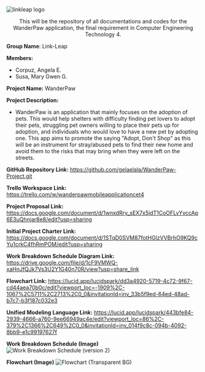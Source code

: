 ![linkleap logo](https://user-images.githubusercontent.com/92629668/236639699-b6549170-afb9-4e49-a5af-44331f336e04.png)

<p align = "center">This will be the repository of all documentations and codes for the WanderPaw application, the final requirement in Computer Engineering Technology 4.

**Group Name**: Link-Leap

**Members:**
 - Corpuz, Angela E.
 - Susa, Mary Gwen G.

**Project Name:** WanderPaw

**Project Description:**
 - WanderPaw is an application that mainly focuses on the adoption of pets. This would help shelters with difficulty finding pet lovers to adopt their pets, struggling pet owners willing to place their pets up for adoption, and individuals who would love to have a new pet by adopting one. This app aims to promote the saying "Adopt, Don't Shop" as this will be an instrument for stray/abused pets to find their new home and avoid them to the risks that may bring when they were left on the streets.

**GitHub Repository Link:**
https://github.com/gelaelala/WanderPaw-Project.git 

**Trello Workspace Link:**
https://trello.com/w/wanderpawmobileapplicationcet4
 
 **Project Proposal Link:**
https://docs.google.com/document/d/1wnxdRry_sEX7x5jdT1CoOFLvYvccAp6E3uQhnjar8e8/edit?usp=sharing
 
 **Initial Project Charter Link:**
 https://docs.google.com/document/d/1STqD0SVM87fotHGlzVVBrhO9KQ9cYu1crkC4fhRmPOM/edit?usp=sharing

 **Work Breakdown Schedule Diagram Link:**
 https://drive.google.com/file/d/1cF9VMWQ-xaHnJfQJk7Vs3U2Y1G40n70R/view?usp=share_link
 
 **Flowchart Link:**
https://lucid.app/lucidspark/dd3a4920-5719-4c72-9f67-cd44aea70b0c/edit?viewport_loc=-1909%2C-1067%2C5711%2C2713%2C0_0&invitationId=inv_33b5f9ed-64ed-48ad-b7c7-b3f187c032e3
 
 **Unified Modeling Language Link:**
https://lucid.app/lucidspark/443bfe84-2939-4666-a760-9ee66949ac4e/edit?viewport_loc=86%2C-379%2C1366%2C649%2C0_0&invitationId=inv_014f9c8c-094b-4092-8bb9-e1c99197627f
 
**Work Breakdown Schedule (Image)**
![Work Breakdown Schedule (version 2)](https://github.com/gelaelala/WanderPaw-Project/assets/92629668/3bad9371-b4f2-40ef-bd13-55fd97316054)

**Flowchart (Image)**
![Flowchart (Transparent BG)](https://github.com/gelaelala/WanderPaw-Project/assets/92629668/fbbc7677-61e8-4646-87fd-87af94055689)


 
